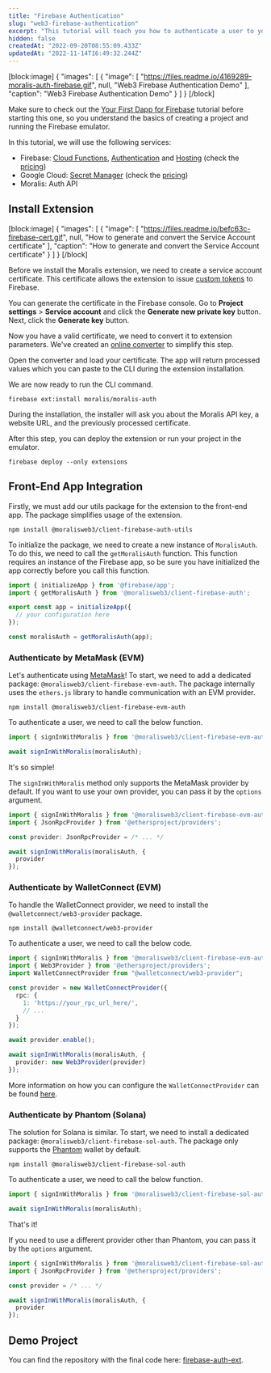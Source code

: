 ```yaml
---
title: "Firebase Authentication"
slug: "web3-firebase-authentication"
excerpt: "This tutorial will teach you how to authenticate a user to your Firebase application with an EVM or Solana wallet. To simplify and speed up this process, we will use the \"Authenticate with Moralis Web3\" extension for Firebase."
hidden: false
createdAt: "2022-09-20T08:55:09.433Z"
updatedAt: "2022-11-14T16:49:32.244Z"
---
```

[block:image]
{
  "images": [
    {
      "image": [
        "https://files.readme.io/4169289-moralis-auth-firebase.gif",
        null,
        "Web3 Firebase Authentication Demo"
      ],
      "caption": "Web3 Firebase Authentication Demo"
    }
  ]
}
[/block]

Make sure to check out the [Your First Dapp for Firebase](https://docs.moralis.io/docs/using-firebase) tutorial before starting this one, so you understand the basics of creating a project and running the Firebase emulator. 

In this tutorial, we will use the following services:

- Firebase: [Cloud Functions](https://firebase.google.com/docs/functions), [Authentication](https://firebase.google.com/docs/auth) and [Hosting](https://firebase.google.com/docs/hosting) (check the [pricing](https://firebase.google.com/pricing))
- Google Cloud: [Secret Manager](https://cloud.google.com/secret-manager/) (check the [pricing](https://cloud.google.com/secret-manager/pricing))
- Moralis: Auth API

## Install Extension

[block:image]
{
  "images": [
    {
      "image": [
        "https://files.readme.io/befc63c-firebase-cert.gif",
        null,
        "How to generate and convert the Service Account certificate"
      ],
      "caption": "How to generate and convert the Service Account certificate"
    }
  ]
}
[/block]

Before we install the Moralis extension, we need to create a service account certificate. This certificate allows the extension to issue [custom tokens](https://firebase.google.com/docs/auth/admin/create-custom-tokens) to Firebase. 

You can generate the certificate in the Firebase console. Go to **Project settings** > **Service account** and click the **Generate new private key** button. Next, click the **Generate key** button.

Now you have a valid certificate, we need to convert it to extension parameters. We've created an [online converter](https://moralisweb3.github.io/firebase-extensions/service-account-converter/) to simplify this step. 

Open the converter and load your certificate. The app will return processed values which you can paste to the CLI during the extension installation.

We are now ready to run the CLI command.

```Text CLI
firebase ext:install moralis/moralis-auth
```



During the installation, the installer will ask you about the Moralis API key, a website URL, and the previously processed certificate.

After this step, you can deploy the extension or run your project in the emulator.

```Text CLI
firebase deploy --only extensions
```



## Front-End App Integration

Firstly, we must add our utils package for the extension to the front-end app. The package simplifies usage of the extension.

```Text CLI
npm install @moralisweb3/client-firebase-auth-utils
```



To initialize the package, we need to create a new instance of `MoralisAuth`. To do this, we need to call the `getMoralisAuth` function. This function requires an instance of the Firebase app, so be sure you have initialized the app correctly before you call this function. 

```typescript
import { initializeApp } from '@firebase/app';
import { getMoralisAuth } from '@moralisweb3/client-firebase-auth';

export const app = initializeApp({
  // your configuration here
});

const moralisAuth = getMoralisAuth(app);
```



### Authenticate by MetaMask (EVM)

Let's authenticate using [MetaMask](https://metamask.io/)! To start, we need to add a dedicated package: `@moralisweb3/client-firebase-evm-auth`. The package internally uses the `ethers.js` library to handle communication with an EVM provider.

```Text CLI
npm install @moralisweb3/client-firebase-evm-auth
```



To authenticate a user, we need to call the below function.

```typescript
import { signInWithMoralis } from '@moralisweb3/client-firebase-evm-auth';

await signInWithMoralis(moralisAuth);
```



It's so simple!

The `signInWithMoralis` method only supports the MetaMask provider by default. If you want to use your own provider, you can pass it by the `options` argument.

```typescript
import { signInWithMoralis } from '@moralisweb3/client-firebase-evm-auth';
import { JsonRpcProvider } from '@ethersproject/providers';

const provider: JsonRpcProvider = /* ... */

await signInWithMoralis(moralisAuth, {
  provider
});
```



### Authenticate by WalletConnect (EVM)

To handle the WalletConnect provider, we need to install the `@walletconnect/web3-provider` package.

```
npm install @walletconnect/web3-provider
```



To authenticate a user, we need to call the below code.

```typescript
import { signInWithMoralis } from '@moralisweb3/client-firebase-evm-auth';
import { Web3Provider } from '@ethersproject/providers';
import WalletConnectProvider from "@walletconnect/web3-provider";

const provider = new WalletConnectProvider({
  rpc: {
    1: 'https://your_rpc_url_here/',
    // ...
  }
});

await provider.enable();

await signInWithMoralis(moralisAuth, {
  provider: new Web3Provider(provider)
});
```



More information on how you can configure the `WalletConnectProvider` can be found [here](https://docs.walletconnect.com/quick-start/dapps/web3-provider).

### Authenticate by Phantom (Solana)

The solution for Solana is similar. To start, we need to install a dedicated package: `@moralisweb3/client-firebase-sol-auth`. The package only supports the [Phantom](https://phantom.app/) wallet by default.

```Text CLI
npm install @moralisweb3/client-firebase-sol-auth
```



To authenticate a user, we need to call the below function.

```typescript
import { signInWithMoralis } from '@moralisweb3/client-firebase-sol-auth';

await signInWithMoralis(moralisAuth);
```



That's it!

If you need to use a different provider other than Phantom, you can pass it by the `options` argument.

```typescript
import { signInWithMoralis } from '@moralisweb3/client-firebase-sol-auth';
import { JsonRpcProvider } from '@ethersproject/providers';

const provider = /* ... */

await signInWithMoralis(moralisAuth, {
  provider
});
```



## Demo Project

You can find the repository with the final code here: [firebase-auth-ext](https://github.com/MoralisWeb3/Moralis-JS-SDK/tree/main/demos/firebase-auth-ext).
